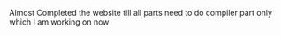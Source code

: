 Almost Completed the website till all parts need to do compiler part only which I am working on now
